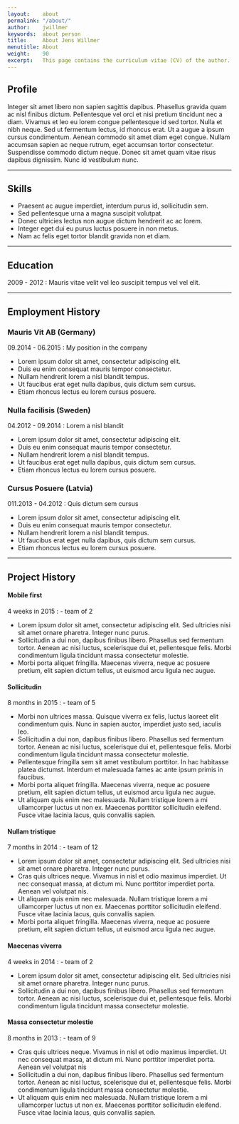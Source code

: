 ```yaml
---
layout:    about
permalink: "/about/"
author:    jwillmer
keywords:  about person
title:     About Jens Willmer
menutitle: About
weight:    90
excerpt:   This page contains the curriculum vitae (CV) of the author.
---
```


## Profile

Integer sit amet libero non sapien sagittis dapibus. Phasellus gravida quam ac nisl finibus dictum. Pellentesque vel orci et nisi pretium tincidunt nec a diam. Vivamus et leo eu lorem congue pellentesque id sed tortor. Nulla et nibh neque. Sed ut fermentum lectus, id rhoncus erat. Ut a augue a ipsum cursus condimentum. Aenean commodo sit amet diam eget congue. Nullam accumsan sapien ac neque rutrum, eget accumsan tortor consectetur. Suspendisse commodo dictum neque. Donec sit amet quam vitae risus dapibus dignissim. Nunc id vestibulum nunc.

---

## Skills

- Praesent ac augue imperdiet, interdum purus id, sollicitudin sem.
- Sed pellentesque urna a magna suscipit volutpat.
- Donec ultricies lectus non augue dictum hendrerit ac ac lorem.
- Integer eget dui eu purus luctus posuere in non metus.
- Nam ac felis eget tortor blandit gravida non et diam.

---

## Education

2009 - 2012
: Mauris vitae velit vel leo suscipit tempus vel vel elit.

---

## Employment History

### Mauris Vit AB (Germany)
  
09.2014 - 06.2015
: My position in the company

- Lorem ipsum dolor sit amet, consectetur adipiscing elit.
- Duis eu enim consequat mauris tempor consectetur.
- Nullam hendrerit lorem a nisl blandit tempus.
- Ut faucibus erat eget nulla dapibus, quis dictum sem cursus.
- Etiam rhoncus lectus eu lorem cursus posuere.

### Nulla facilisis (Sweden)
  
04.2012 - 09.2014
: Lorem a nisl blandit

- Lorem ipsum dolor sit amet, consectetur adipiscing elit.
- Duis eu enim consequat mauris tempor consectetur.
- Nullam hendrerit lorem a nisl blandit tempus.
- Ut faucibus erat eget nulla dapibus, quis dictum sem cursus.
- Etiam rhoncus lectus eu lorem cursus posuere.

### Cursus Posuere (Latvia)
  
011.2013 - 04.2012
: Quis dictum sem cursus

- Lorem ipsum dolor sit amet, consectetur adipiscing elit.
- Duis eu enim consequat mauris tempor consectetur.
- Nullam hendrerit lorem a nisl blandit tempus.
- Ut faucibus erat eget nulla dapibus, quis dictum sem cursus.
- Etiam rhoncus lectus eu lorem cursus posuere.

---

## Project History

#### Mobile first

4 weeks in 2015
: \- team of 2

- Lorem ipsum dolor sit amet, consectetur adipiscing elit. Sed ultricies nisi sit amet ornare pharetra. Integer nunc purus.
- Sollicitudin a dui non, dapibus finibus libero. Phasellus sed fermentum tortor. Aenean ac nisi luctus, scelerisque dui et, pellentesque felis. Morbi condimentum ligula tincidunt massa consectetur molestie.
- Morbi porta aliquet fringilla. Maecenas viverra, neque ac posuere pretium, elit sapien dictum tellus, ut euismod arcu ligula nec augue. 

#### Sollicitudin

8 months in 2015
: \- team of 5

- Morbi non ultrices massa. Quisque viverra ex felis, luctus laoreet elit condimentum quis. Nunc in sapien auctor, imperdiet justo sed, iaculis leo.
- Sollicitudin a dui non, dapibus finibus libero. Phasellus sed fermentum tortor. Aenean ac nisi luctus, scelerisque dui et, pellentesque felis. Morbi condimentum ligula tincidunt massa consectetur molestie.
- Pellentesque fringilla sem sit amet vestibulum porttitor. In hac habitasse platea dictumst. Interdum et malesuada fames ac ante ipsum primis in faucibus.
- Morbi porta aliquet fringilla. Maecenas viverra, neque ac posuere pretium, elit sapien dictum tellus, ut euismod arcu ligula nec augue. 
- Ut aliquam quis enim nec malesuada. Nullam tristique lorem a mi ullamcorper luctus ut non ex. Maecenas porttitor sollicitudin eleifend. Fusce vitae lacinia lacus, quis convallis sapien. 

#### Nullam tristique

7 months in 2014
: \- team of 12

- Lorem ipsum dolor sit amet, consectetur adipiscing elit. Sed ultricies nisi sit amet ornare pharetra. Integer nunc purus.
- Cras quis ultrices neque. Vivamus in nisl et odio maximus imperdiet. Ut nec consequat massa, at dictum mi. Nunc porttitor imperdiet porta. Aenean vel volutpat nis.
- Ut aliquam quis enim nec malesuada. Nullam tristique lorem a mi ullamcorper luctus ut non ex. Maecenas porttitor sollicitudin eleifend. Fusce vitae lacinia lacus, quis convallis sapien. 
- Morbi porta aliquet fringilla. Maecenas viverra, neque ac posuere pretium, elit sapien dictum tellus, ut euismod arcu ligula nec augue. 

#### Maecenas viverra

4 weeks in 2014
: \- team of 2

- Lorem ipsum dolor sit amet, consectetur adipiscing elit. Sed ultricies nisi sit amet ornare pharetra. Integer nunc purus.
- Sollicitudin a dui non, dapibus finibus libero. Phasellus sed fermentum tortor. Aenean ac nisi luctus, scelerisque dui et, pellentesque felis. Morbi condimentum ligula tincidunt massa consectetur molestie.

#### Massa consectetur molestie

8 months in 2013
: \- team of 9

- Cras quis ultrices neque. Vivamus in nisl et odio maximus imperdiet. Ut nec consequat massa, at dictum mi. Nunc porttitor imperdiet porta. Aenean vel volutpat nis
- Sollicitudin a dui non, dapibus finibus libero. Phasellus sed fermentum tortor. Aenean ac nisi luctus, scelerisque dui et, pellentesque felis. Morbi condimentum ligula tincidunt massa consectetur molestie.
- Ut aliquam quis enim nec malesuada. Nullam tristique lorem a mi ullamcorper luctus ut non ex. Maecenas porttitor sollicitudin eleifend. Fusce vitae lacinia lacus, quis convallis sapien. 
